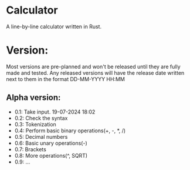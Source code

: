 # Calculator

A line-by-line calculator written in Rust.

# Version:

Most versions are pre-planned and won't be released until they are fully made and tested.
Any released versions will have the release date written next to them in the format DD-MM-YYYY HH:MM

## Alpha version:
  * 0.1: Take input. 19-07-2024 18:02
  * 0.2: Check the syntax
  * 0.3: Tokenization
  * 0.4: Perform basic binary operations(+, -, *, /)
  * 0.5: Decimal numbers
  * 0.6: Basic unary operations(-)
  * 0.7: Brackets
  * 0.8: More operations(^, SQRT)
  * 0.9: ...
